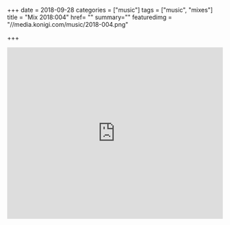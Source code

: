 +++
date = 2018-09-28
categories = ["music"]
tags = ["music", "mixes"]
title = "Mix 2018:004"
href= ""
summary=""
featuredimg = "//media.konigi.com/music/2018-004.png"

+++

<div class="mix"><div class="embed" >
  <iframe width="100%" height="400" src="https://www.mixcloud.com/widget/iframe/?light=1&feed=%2Fdjkonigi%2F2018-004-beats-on-the-boat-at-sunset%2F" frameborder="0" ></iframe>
</div></div>
